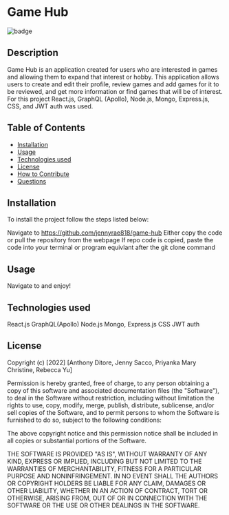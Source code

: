 # Game Hub

![badge](https://img.shields.io/badge/MIT-License-blue.svg)

## Description

Game Hub is an application created for users who are interested in games and allowing them to expand that interest or hobby. This application allows users to create and edit their profile, review games and add games for it to be reviewed, and get more information or find games that will be of interest. For this project React.js, GraphQL (Apollo), Node.js, Mongo, Express.js, CSS, and JWT auth was used.

## Table of Contents 

- [Installation](#installation)
- [Usage](#usage)
- [Technologies used](#technologies-used)
- [License](#license)
- [How to Contribute](#how-to-contribute)
- [Questions](#questions)

## Installation

To install the project follow the steps listed below:

Navigate to https://github.com/jennyrae818/game-hub
Either copy the code or pull the repository from the webpage
If repo code is copied, paste the code into your terminal or program equivlant after the git clone command

## Usage

Navigate to and enjoy!

##  Technologies used

React.js
GraphQL(Apollo)
Node.js
Mongo, Express.js
CSS
JWT auth

## License

Copyright (c) [2022] [Anthony Ditore, Jenny Sacco, Priyanka Mary Christine, Rebecca Yu]

Permission is hereby granted, free of charge, to any person obtaining a copy of this software and associated documentation files (the "Software"), to deal in the Software without restriction, including without limitation the rights to use, copy, modify, merge, publish, distribute, sublicense, and/or sell copies of the Software, and to permit persons to whom the Software is furnished to do so, subject to the following conditions:

The above copyright notice and this permission notice shall be included in all copies or substantial portions of the Software.

THE SOFTWARE IS PROVIDED "AS IS", WITHOUT WARRANTY OF ANY KIND, EXPRESS OR IMPLIED, INCLUDING BUT NOT LIMITED TO THE WARRANTIES OF MERCHANTABILITY, FITNESS FOR A PARTICULAR PURPOSE AND NONINFRINGEMENT. IN NO EVENT SHALL THE AUTHORS OR COPYRIGHT HOLDERS BE LIABLE FOR ANY CLAIM, DAMAGES OR OTHER LIABILITY, WHETHER IN AN ACTION OF CONTRACT, TORT OR OTHERWISE, ARISING FROM, OUT OF OR IN CONNECTION WITH THE SOFTWARE OR THE USE OR OTHER DEALINGS IN THE SOFTWARE.


